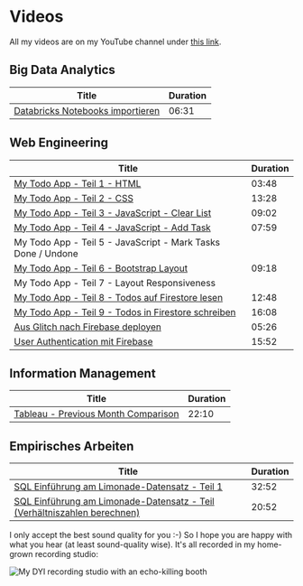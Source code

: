 # Videos

All my videos are on my YouTube channel under [this link](https://www.youtube.com/channel/UC4qYjwJaVh3uABOajAjUA0w/featured).

## Big Data Analytics

| Title                                                                           | Duration |
| ------------------------------------------------------------------------------- | -------- |
| [Databricks Notebooks importieren](https://www.youtube.com/watch?v=35OMAYr5Vww) | 06:31    |

## Web Engineering

| Title                                                                                         | Duration |
| --------------------------------------------------------------------------------------------- | -------- |
| [My Todo App - Teil 1 - HTML](https://www.youtube.com/watch?v=K62YuAHHlBc)                    | 03:48    |
| [My Todo App - Teil 2 - CSS](https://www.youtube.com/watch?v=slVAbQKeT6s)                     | 13:28    |
| [My Todo App - Teil 3 - JavaScript - Clear List](https://www.youtube.com/watch?v=gADwe53QP1E) | 09:02    |
| [My Todo App - Teil 4 - JavaScript - Add Task](https://www.youtube.com/watch?v=UHlWDfDEu5Q)   | 07:59    |
| My Todo App - Teil 5 - JavaScript - Mark Tasks Done / Undone                                  |          |
| [My Todo App - Teil 6 - Bootstrap Layout](https://www.youtube.com/watch?v=WJSIZrQHdpU)        | 09:18    |
| My Todo App - Teil 7 - Layout Responsiveness                                                  |          |
| [My Todo App - Teil 8 - Todos auf Firestore lesen](https://youtu.be/7RmC2pbmZ-g)              | 12:48    |
| [My Todo App - Teil 9 - Todos in Firestore schreiben](https://youtu.be/hRle43q5tY4)           | 16:08    |
| [Aus Glitch nach Firebase deployen](https://www.youtube.com/watch?v=gmXkXvyXBfM)              | 05:26    |
| [User Authentication mit Firebase](https://www.youtube.com/watch?v=mlgBPnm7tGs)               | 15:52    |

## Information Management

| Title                                                                              | Duration |
| ---------------------------------------------------------------------------------- | -------- |
| [Tableau - Previous Month Comparison](https://www.youtube.com/watch?v=aB5GZqCfoGk) | 22:10    |

## Empirisches Arbeiten

| Title                                                                                                    | Duration |
| -------------------------------------------------------------------------------------------------------- | -------- |
| [SQL Einführung am Limonade-Datensatz - Teil 1](https://www.youtube.com/watch?v=4n7hlrT7XBQ)             | 32:52    |
| [SQL Einführung am Limonade-Datensatz - Teil (Verhältniszahlen berechnen)](https://youtu.be/ukrtEOZ99gU) | 20:52    |

I only accept the best sound quality for you :-) So I hope you are happy with what you hear (at least sound-quality wise). It's all recorded in my home-grown recording studio:

![My DYI recording studio with an echo-killing booth](../../../.gitbook/assets/recording\_studio.jpg)

